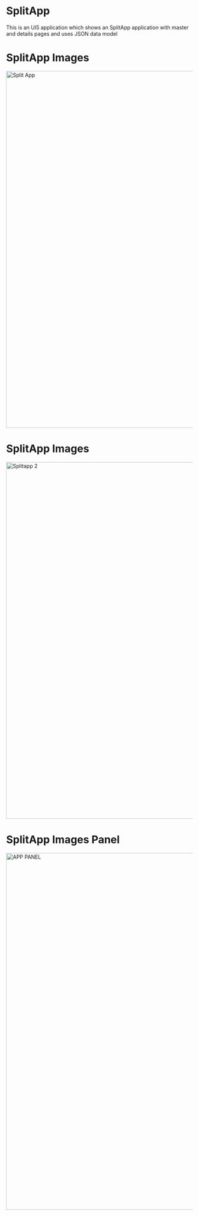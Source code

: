 # SplitApp
This is an UI5 application which shows an SplitApp application with master and details pages and uses JSON data model
# SplitApp Images
<img width="960" alt="Split App" src="https://github.com/Manish5788/SplitApp/assets/29253479/fe5bf76e-63fc-47c2-b2f9-e80c331d04c4">

# SplitApp Images
<img width="960" alt="Splitapp 2" src="https://github.com/Manish5788/SplitApp/assets/29253479/30ac8dd2-008e-4e2c-9c2d-659a12299935">

# SplitApp Images Panel
<img width="960" alt="APP PANEL" src="https://github.com/Manish5788/SplitApp/assets/29253479/b4a654cc-dcfd-4c03-8308-ae45bf035ef9">

